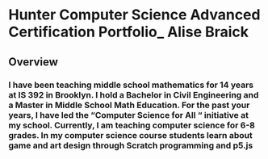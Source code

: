 # Hunter Computer Science Advanced Certification Portfolio_ Alise Braick


## Overview

### I have been teaching middle school mathematics for 14 years at IS 392 in Brooklyn. I hold a Bachelor in Civil Engineering and a Master in Middle School Math Education. For the past your years, I have led the “Computer Science for All “ initiative at my school. Currently, I am teaching computer science for 6-8 grades. In my computer science course students learn about game and art  design through Scratch programming and p5.js



